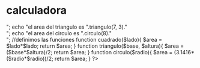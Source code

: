 # calculadora
<?php

//imprimir datos de las funciones

echo "el area del cuadrado es ",cuadrado(6)."<br>";
echo "el area del triangulo es ".triangulo(7, 3)."<br>";
echo "el area del circulo es ".circulo(8)."<br>";


//definimos las funciones
function cuadrado($lado){
 $area = $lado*$lado; 
 return $area;
}

function triangulo($base, $altura){
 $area = ($base*$altura)/2; 
 return $area;
}

function circulo($radio){
 $area = (3.1416*($radio*$radio))/2; 
 return $area;
}
?>
